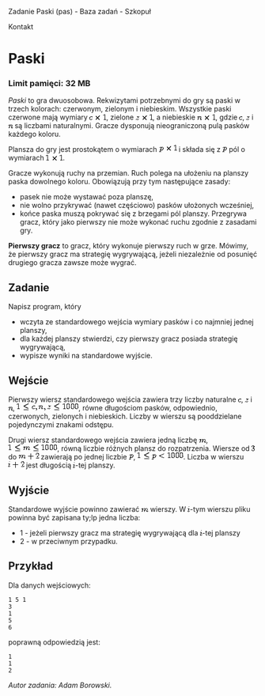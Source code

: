 Zadanie Paski (pas) - Baza zadań - Szkopuł

Kontakt

# Paski

### Limit pamięci: 32 MB

_Paski_ to gra dwuosobowa. Rekwizytami potrzebnymi do gry są paski w trzech
kolorach: czerwonym, zielonym i niebieskim. Wszystkie paski czerwone mają
wymiary
![Image](data:image/png;base64,iVBORw0KGgoAAAANSUhEUgAAACIAAAALAQAAAAFFmFIHAAAAAnRSTlMAAQGU/a4AAABTSURBVAiZY/jBUMHwAQj3NzD8Y0hneM7w/34DQ319A8P8ewwM//81gPHcfQ0MdXVAFUBsuwco/v//pwMM/38//3eAYfef+UCy/p89kKz+ef7fAQB7+CxYUwYchAAAAABJRU5ErkJggg==),
zielone
![Image](data:image/png;base64,iVBORw0KGgoAAAANSUhEUgAAACIAAAALAQAAAAFFmFIHAAAAAnRSTlMAAQGU/a4AAABSSURBVAiZDYqxCYBAEASnEi3BEizBjuT6eni/DAPR0FDxAw301mNhBoblYeaMJcPpuJGMrTeaFeSGViPn8BiP8LREl66CvuqF6kPwUBtM7+7lB7jlLlOU7DusAAAAAElFTkSuQmCC),
a niebieskie
![Image](data:image/png;base64,iVBORw0KGgoAAAANSUhEUgAAACUAAAALAQAAAAGnREl+AAAAAnRSTlMAAQGU/a4AAABUSURBVAiZY/jBAII3GLYfYPjPwGDNwGDOwPD//wKG/fMXMDzPB7EdGP6/P8DAH3+AYf1+oCIgnf8eJP7/XwSQrPl/gyHv/2Qgeef/cSA5t97y/w0ArFgsf3Kw4l8AAAAASUVORK5CYII=),
gdzie
![Image](data:image/png;base64,iVBORw0KGgoAAAANSUhEUgAAAAYAAAAHAQAAAAF07DHWAAAAAnRSTlMAAQGU/a4AAAAfSURBVAiZY2hgYGBwAOIGhgQgBpEPGBQYdjDUMFQAAEOgBa0oRCEVAAAAAElFTkSuQmCC),
![Image](data:image/png;base64,iVBORw0KGgoAAAANSUhEUgAAAAcAAAAHAQAAAAGbLlroAAAAAnRSTlMAAQGU/a4AAAAgSURBVAiZY2hgYGA4AMYXGAQYFjA8AMIFDJ8Y3jHsAgBiGgh7Lk4ioQAAAABJRU5ErkJggg==)
i
![Image](data:image/png;base64,iVBORw0KGgoAAAANSUhEUgAAAAkAAAAHAQAAAAGF52pbAAAAAnRSTlMAAQGU/a4AAAAiSURBVAiZYzjAwMDwgAEEdoDpBQwfGBIY8hoY7jQwzGUAAHG1CBC4It4cAAAAAElFTkSuQmCC)
są liczbami naturalnymi. Gracze dysponują nieograniczoną pulą pasków każdego
koloru.

Plansza do gry jest prostokątem o wymiarach
![Image](data:image/png;base64,iVBORw0KGgoAAAANSUhEUgAAACQAAAAOAQAAAAEYS7PzAAAAAnRSTlMAAQGU/a4AAABlSURBVAiZY/jA8IPhA8MFhu0NDP/ByLqB4XsDQz2Q/f8Aw/X5Bxj68xmAbAeG/+8dGPrjHRj273dgWA+k579jAKv5////nw1Asub/Bobt9ZOB5Lv640Dy3H9LIHkfKP2BgR9EAgAhXTqc2vQSUAAAAABJRU5ErkJggg==)
i składa się z
![Image](data:image/png;base64,iVBORw0KGgoAAAANSUhEUgAAAAkAAAAKAQAAAAE5eXmFAAAAAnRSTlMAAQGU/a4AAAA0SURBVAiZYzjAcICBgaGB4QGQPMDgwHCBoQPI28CwgGECwweG7QwM7xgYzjUw3G9g4G8AAB0xDWqK8YpAAAAAAElFTkSuQmCC)
pól o wymiarach
![Image](data:image/png;base64,iVBORw0KGgoAAAANSUhEUgAAACIAAAALAQAAAAFFmFIHAAAAAnRSTlMAAQGU/a4AAABQSURBVAiZJcXBDYAgEADB7YQSLMES7IhcJZYClOHD8PUJ0Ycm6p0Qs8ksFwu1dQuewomZYKMwZ4gqxCyE0O7/uxUGsz1R3kObOnXNdZ9N0wel5S0jVFoVWwAAAABJRU5ErkJggg==).

Gracze wykonują ruchy na przemian. Ruch polega na ułożeniu na planszy paska
dowolnego koloru. Obowiązują przy tym następujące zasady:

  * pasek nie może wystawać poza planszę, 
  * nie wolno przykrywać (nawet częściowo) pasków ułożonych wcześniej, 
  * końce paska muszą pokrywać się z brzegami pól planszy. Przegrywa gracz, który jako pierwszy nie może wykonać ruchu zgodnie z zasadami gry. 

**Pierwszy gracz** to gracz, który wykonuje pierwszy ruch w grze. Mówimy, że
pierwszy gracz ma strategię wygrywającą, jeżeli niezależnie od posunięć
drugiego gracza zawsze może wygrać.

## Zadanie

Napisz program, który

  * wczyta ze standardowego wejścia wymiary pasków i co najmniej jednej planszy,
  * dla każdej planszy stwierdzi, czy pierwszy gracz posiada strategię wygrywającą,
  * wypisze wyniki na standardowe wyjście.

## Wejście

Pierwszy wiersz standardowego wejścia zawiera trzy liczby naturalne
![Image](data:image/png;base64,iVBORw0KGgoAAAANSUhEUgAAAAYAAAAHAQAAAAF07DHWAAAAAnRSTlMAAQGU/a4AAAAfSURBVAiZY2hgYGBwAOIGhgQgBpEPGBQYdjDUMFQAAEOgBa0oRCEVAAAAAElFTkSuQmCC),
![Image](data:image/png;base64,iVBORw0KGgoAAAANSUhEUgAAAAcAAAAHAQAAAAGbLlroAAAAAnRSTlMAAQGU/a4AAAAgSURBVAiZY2hgYGA4AMYXGAQYFjA8AMIFDJ8Y3jHsAgBiGgh7Lk4ioQAAAABJRU5ErkJggg==)
i
![Image](data:image/png;base64,iVBORw0KGgoAAAANSUhEUgAAAAkAAAAHAQAAAAGF52pbAAAAAnRSTlMAAQGU/a4AAAAiSURBVAiZYzjAwMDwgAEEdoDpBQwfGBIY8hoY7jQwzGUAAHG1CBC4It4cAAAAAElFTkSuQmCC),
![Image](data:image/png;base64,iVBORw0KGgoAAAANSUhEUgAAAH0AAAAOAQAAAAFdSh5xAAAAAnRSTlMAAQGU/a4AAADMSURBVAiZLYyxSgNBFEXvH/gJW6aSgLWwPxO0tJS4uPMJdlZiSn9A0CpTKkFJaaOusGhSqKMEsgmM7zib7K3OO497xY9oRKUKNTd9p0VVowKuFQ6PJmLWTFQzMzEC8pNv4UrGJBjRO8+ttycf0uv1YyDvE7jqVmP281NaKM3HFvxlW0+QsXvl7GAg26GJGVF9ftnmbj28eLhXINve0VG8fM0VIhwvA9MFneDM+JviLad4fH9LYmXL9VMZqBk+f8616Tt8t7zaCGtVJ/4B9QC4Sv4P6kgAAAAASUVORK5CYII=),
równe długościom pasków, odpowiednio, czerwonych, zielonych i niebieskich.
Liczby w wierszu są pooddzielane pojedynczymi znakami odstępu.

Drugi wiersz standardowego wejścia zawiera jedną liczbę
![Image](data:image/png;base64,iVBORw0KGgoAAAANSUhEUgAAAA4AAAAHAQAAAAFnO3EiAAAAAnRSTlMAAQGU/a4AAAAoSURBVAiZYzjAcIDhAwMDgwLDHoY3DEwM6xheMVQx+JUw3HnDMPcEAI8BCjxqsh6UAAAAAElFTkSuQmCC),
![Image](data:image/png;base64,iVBORw0KGgoAAAANSUhEUgAAAGMAAAANAQAAAAHiud2EAAAAAnRSTlMAAQGU/a4AAAC5SURBVAiZTY4xCsJAEEWns/QAFvEGKSzEzouIh0iRIkUWPEBKy01tJVjYuSkEm4BlBIUExKRcVHAjye53Iwj+4j/+MMwfQkGvE5k1ZQmpwYPRswajACtGEoIRtLXr287AoeQsIYTBsSPHGftySkKiuaSMhEDVKKKd6fEvw3neUfBMdXSMQmr3TB8L2Hsu7rCKbqU3Gtoyx4YaWvrbmGQLPcmrX0IET7ShluNl91ZtfBcHXXmbmPCn4gMmWYshBrdc2wAAAABJRU5ErkJggg==),
równą liczbie różnych plansz do rozpatrzenia. Wiersze od
![Image](data:image/png;base64,iVBORw0KGgoAAAANSUhEUgAAAAYAAAALAQAAAAEDLvGtAAAAAnRSTlMAAQGU/a4AAAAnSURBVAiZY2hgAIEGhgYo6cBwAEgqAMkFQHwAyCpg+MJwhOEHQwUAwFwKudjxMCEAAAAASUVORK5CYII=)
do
![Image](data:image/png;base64,iVBORw0KGgoAAAANSUhEUgAAACkAAAANAQAAAAFrIUrtAAAAAnRSTlMAAQGU/a4AAABoSURBVAiZJYrBCYNQFAQHUoilpIO048HD+xZiDbGBwPfsJQXk4FFQ47uZgLr+GFiYHXZZGXE+bJGtQ4Esco0oZXEeTc+0pP5z1Vzk3Etn0JMinZVckr05McMtl+2B1yz7BqpWpv+mcADtmT/PwHunhgAAAABJRU5ErkJggg==)
zawierają po jednej liczbie
![Image](data:image/png;base64,iVBORw0KGgoAAAANSUhEUgAAAAkAAAAKAQAAAAE5eXmFAAAAAnRSTlMAAQGU/a4AAAA0SURBVAiZYzjAcICBgaGB4QGQPMDgwHCBoQPI28CwgGECwweG7QwM7xgYzjUw3G9g4G8AAB0xDWqK8YpAAAAAAElFTkSuQmCC),
![Image](data:image/png;base64,iVBORw0KGgoAAAANSUhEUgAAAF0AAAAOAQAAAAESFx2hAAAAAnRSTlMAAQGU/a4AAACpSURBVAiZLc4xCsJAEIXhdwKvkNJS8AI5iV2wFixCjLBH8AJCLmEhCG4rQWsbTQRRU6gbETGBOM9ddJpv/qkGBF4DsMS2xNtXeJKIOYMJU5ApjhQwIUd3UI0dCf2s3YU2lHMArZnncyzFVw7Vo0Un4vDEz/oBpEWyQYcPK+toul7B0LP7hfH+VsA0/Cwa9Q9OOKzJeHM62KgktIdody3sOxT+pnJRqX98AZX1id1cPFE2AAAAAElFTkSuQmCC).
Liczba w wierszu
![Image](data:image/png;base64,iVBORw0KGgoAAAANSUhEUgAAACAAAAANAQAAAAGXNGEnAAAAAnRSTlMAAQGU/a4AAABJSURBVAiZFYrBCYBAEMTSmFrSWYHb1v1sRNQOPPDjIbvjSiCPEBqNMzHEQuFK4qVOjA/qKLBgHjBhWYRc26+dw+Wsrpvi+WXTByxYLbtbZeUYAAAAAElFTkSuQmCC)
jest długością
![Image](data:image/png;base64,iVBORw0KGgoAAAANSUhEUgAAAAQAAAALAQAAAAEH2yGQAAAAAnRSTlMAAQGU/a4AAAAgSURBVAiZY2hgaGCAgAaGA2D2ASB0gMIPQHiBYQNDAgCW6AkBJunwlwAAAABJRU5ErkJggg==)-tej
planszy.

## Wyjście

Standardowe wyjście powinno zawierać
![Image](data:image/png;base64,iVBORw0KGgoAAAANSUhEUgAAAA4AAAAHAQAAAAFnO3EiAAAAAnRSTlMAAQGU/a4AAAAoSURBVAiZYzjAcIDhAwMDgwLDHoY3DEwM6xheMVQx+JUw3HnDMPcEAI8BCjxqsh6UAAAAAElFTkSuQmCC)
wierszy. W
![Image](data:image/png;base64,iVBORw0KGgoAAAANSUhEUgAAAAQAAAALAQAAAAEH2yGQAAAAAnRSTlMAAQGU/a4AAAAgSURBVAiZY2hgaGCAgAaGA2D2ASB0gMIPQHiBYQNDAgCW6AkBJunwlwAAAABJRU5ErkJggg==)-tym
wierszu pliku powinna być zapisana ty;lp jedna liczba:

  * 1 - jeżeli pierwszy gracz ma strategię wygrywającą dla ![Image](data:image/png;base64,iVBORw0KGgoAAAANSUhEUgAAAAQAAAALAQAAAAEH2yGQAAAAAnRSTlMAAQGU/a4AAAAgSURBVAiZY2hgaGCAgAaGA2D2ASB0gMIPQHiBYQNDAgCW6AkBJunwlwAAAABJRU5ErkJggg==)-tej planszy 
  * 2 - w przeciwnym przypadku. 

## Przykład

Dla danych wejściowych:

    
    
    1 5 1
    3
    1
    5
    6
    

poprawną odpowiedzią jest:

    
    
    1
    1
    2
    

_Autor zadania: Adam Borowski._

